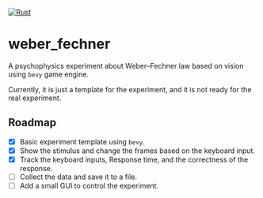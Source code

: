[![Rust](https://github.com/altunenes/weber_fechner/actions/workflows/rust.yml/badge.svg)](https://github.com/altunenes/weber_fechner/actions/workflows/rust.yml)

# weber_fechner

A psychophysics experiment about Weber–Fechner law based on vision using `bevy` game engine.

Currently, it is just a template for the experiment, and it is not ready for the real experiment.

## Roadmap

- [x] Basic experiment template using `bevy`.
- [x] Show the stimulus and change the frames based on the keyboard input.
- [x] Track the keyboard inputs, Response time, and the correctness of the response.
- [ ] Collect the data and save it to a file.
- [ ] Add a small GUI to control the experiment.
